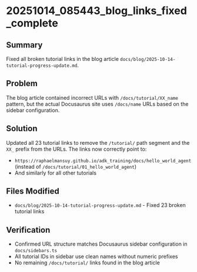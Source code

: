 # 20251014_085443_blog_links_fixed_complete

## Summary
Fixed all broken tutorial links in the blog article `docs/blog/2025-10-14-tutorial-progress-update.md`. 

## Problem
The blog article contained incorrect URLs with `/docs/tutorial/XX_name` pattern, but the actual Docusaurus site uses `/docs/name` URLs based on the sidebar configuration.

## Solution
Updated all 23 tutorial links to remove the `/tutorial/` path segment and the `XX_` prefix from the URLs. The links now correctly point to:
- `https://raphaelmansuy.github.io/adk_training/docs/hello_world_agent` (instead of `/docs/tutorial/01_hello_world_agent`)
- And similarly for all other tutorials

## Files Modified
- `docs/blog/2025-10-14-tutorial-progress-update.md` - Fixed 23 broken tutorial links

## Verification
- Confirmed URL structure matches Docusaurus sidebar configuration in `docs/sidebars.ts`
- All tutorial IDs in sidebar use clean names without numeric prefixes
- No remaining `/docs/tutorial/` links found in the blog article